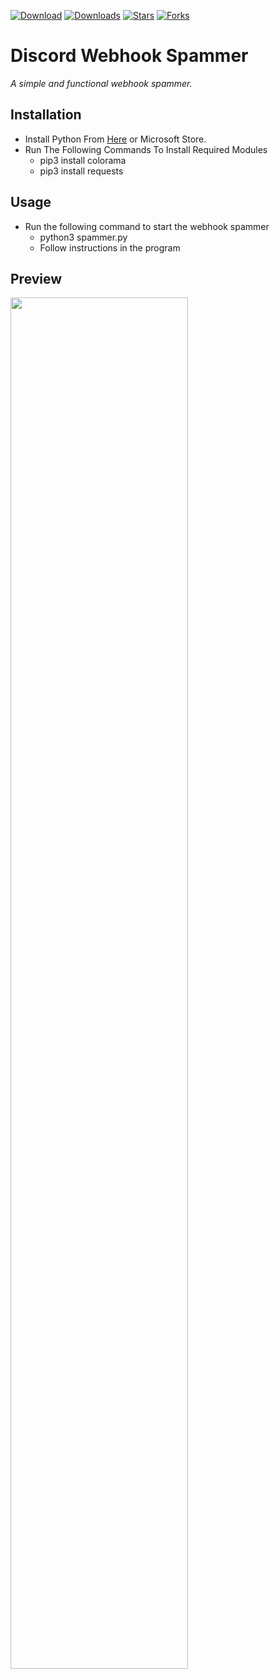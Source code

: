 [![Download](https://img.shields.io/badge/Download-Now-Green?style=for-the-badge)](https://github.com/SecretDev1111/Discord-Webhook-Spammer/releases/download/1.0.0/spammer.py)
[![Downloads](https://img.shields.io/github/downloads/SecretDev1111/Discord-Webhook-Spammer/total?label=Downloads&style=for-the-badge)](https://github.com/SecretDev1111/Discord-Webhook-Spammer/releases/latest)
[![Stars](https://img.shields.io/github/stars/SecretDev1111/Discord-Webhook-Spammer?label=Stars&style=for-the-badge)](https://github.com/SecretDev1111/Discord-Webhook-Spammer/stargazers)
[![Forks](https://img.shields.io/github/forks/SecretDev1111/Discord-Webhook-Spammer?label=Forks&style=for-the-badge)](https://github.com/extatent/SecretDev1111/Discord-Webhook-Spammer/network/members)

# Discord Webhook Spammer
_A simple and functional webhook spammer._

## Installation

- Install Python From [Here](https://python.org) or Microsoft Store.
- Run The Following Commands To Install Required Modules
    - pip3 install colorama
    - pip3 install requests

## Usage
- Run the following command to start the webhook spammer
    - python3 spammer.py
    - Follow instructions in the program

## Preview
<img src="https://i.imgur.com/VtzvN9D.png" style="width: 75%">

<script data-name="BMC-Widget" data-cfasync="false" src="https://cdnjs.buymeacoffee.com/1.0.0/widget.prod.min.js" data-id="secretdev1111" data-description="Support me on Buy me a coffee!" data-message="Thank you for visiting my GitHub page. Now you can donate me if you want. :D" data-color="#BD5FFF" data-position="Right" data-x_margin="18" data-y_margin="18"></script>

